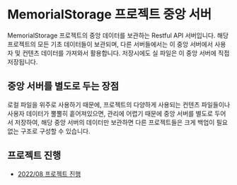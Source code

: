 # MemorialStorage 프로젝트 중앙 서버

MemorialStorage 프로젝트의 중앙 데이터를 보관하는 Restful API 서버입니다.
해당 프로젝트의 모든 기초 데이터들이 보관되며, 다른 서버들에서는 이 중앙 서버에서 사용자 및 컨텐츠 데이터를 가져와서 활용합니다.
저장시에도 실 파일은 이 중앙 서버에 직접 저장됩니다.


## 중앙 서버를 별도로 두는 장점

로컬 파일을 위주로 사용하기 때문에, 프로젝트의 다양하게 사용되는 컨텐츠 파일들이나 사용자 데이터가 뿔뿔히 흩어져있으면, 관리에 어렵기 때문에 중앙 서버를 별도로 두어서 저장하여, 해당 중앙 서버의 데이터만 보관하면 다른 프로젝트들은 크게 백업이 필요없는 구조로 구성할 수 있습니다.


## 프로젝트 진행

- [2022/08 프로젝트 진행](./prj/202208.md)

